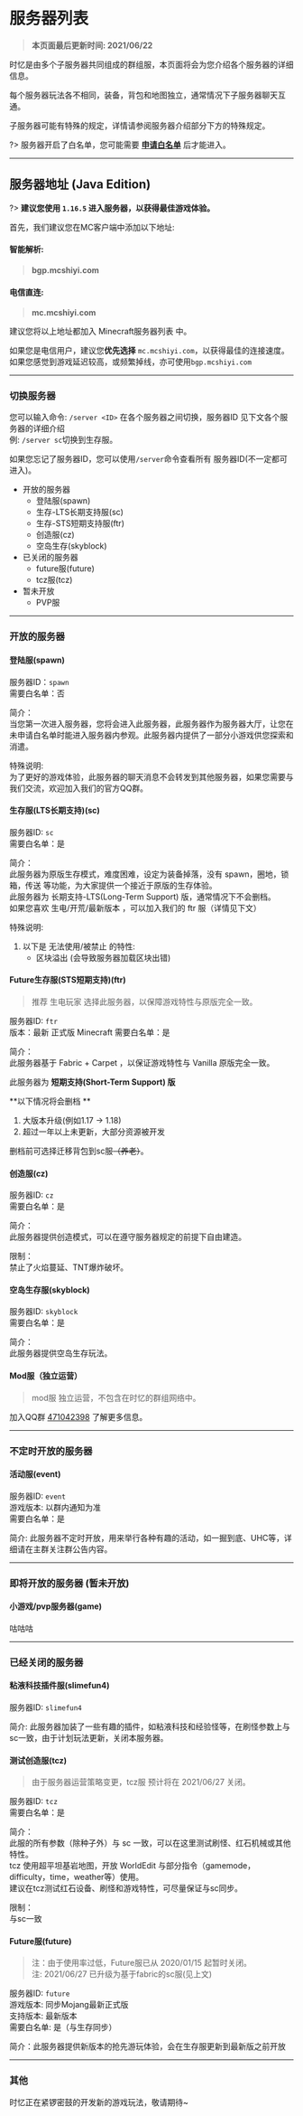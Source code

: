# 服务器列表

> **本页面最后更新时间: 2021/06/22**

时忆是由多个子服务器共同组成的群组服，本页面将会为您介绍各个服务器的详细信息。

每个服务器玩法各不相同，装备，背包和地图独立，通常情况下子服务器聊天互通。

子服务器可能有特殊的规定，详情请参阅服务器介绍部分下方的特殊规定。

?> 服务器开启了白名单，您可能需要 [**申请白名单**](/zh-CN/join/whitelist.md) 后才能进入。

-----

## 服务器地址 (Java Edition)

?> **建议您使用 ``1.16.5`` 进入服务器，以获得最佳游戏体验。**

首先，我们建议您在MC客户端中添加以下地址:  

#### 智能解析:  
>  **bgp.mcshiyi.com** 
 
#### 电信直连:  
>  **mc.mcshiyi.com** 

建议您将以上地址都加入 Minecraft服务器列表 中。  
  
如果您是电信用户，建议您**优先选择** ``mc.mcshiyi.com``，以获得最佳的连接速度。  
如果您感觉到游戏延迟较高，或频繁掉线，亦可使用``bgp.mcshiyi.com``


-----

### 切换服务器

您可以输入命令:  ``/server <ID>`` 在各个服务器之间切换，服务器ID 见下文各个服务器的详细介绍  
例: ``/server sc``切换到生存服。  

如果您忘记了服务器ID，您可以使用``/server``命令查看所有 服务器ID(不一定都可进入)。  

- 开放的服务器
    - 登陆服(spawn)
    - 生存-LTS长期支持服(sc)
    - 生存-STS短期支持服(ftr)
    - 创造服(cz)
    - 空岛生存(skyblock)
- 已关闭的服务器
    - future服(future)
    - tcz服(tcz)
- 暂未开放
    - PVP服

    
-----

### 开放的服务器 

#### 登陆服(spawn) 

服务器ID：``spawn``  
需要白名单：否  

简介：  
当您第一次进入服务器，您将会进入此服务器，此服务器作为服务器大厅，让您在未申请白名单时能进入服务器内参观。此服务器内提供了一部分小游戏供您探索和消遣。

特殊说明:  
为了更好的游戏体验，此服务器的聊天消息不会转发到其他服务器，如果您需要与我们交流，欢迎加入我们的官方QQ群。

#### 生存服(LTS长期支持)(sc)

服务器ID: ``sc``  
需要白名单：是  

简介：  
此服务器为原版生存模式，难度困难，设定为装备掉落，没有 spawn，圈地，锁箱，传送 等功能，为大家提供一个接近于原版的生存体验。  
此服务器为 长期支持-LTS(Long-Term Support) 版，通常情况下不会删档。  
如果您喜欢 生电/开荒/最新版本 ，可以加入我们的 ftr 服（详情见下文）

特殊说明:

1. 以下是 无法使用/被禁止 的特性:
    - 区块溢出 (会导致服务器加载区块出错)

#### Future生存服(STS短期支持)(ftr)

> 推荐 生电玩家 选择此服务器，以保障游戏特性与原版完全一致。

服务器ID: ``ftr``  
版本：最新 正式版 Minecraft
需要白名单：是  

简介：  
此服务器基于 Fabric + Carpet ，以保证游戏特性与 Vanilla 原版完全一致。

此服务器为 **短期支持(Short-Term Support) 版** 

**以下情况将会删档 **

1. 大版本升级(例如1.17 -> 1.18)
2. 超过一年以上未更新，大部分资源被开发

删档前可选择迁移背包到sc服~~（养老）~~。


#### 创造服(cz)

服务器ID: ``cz``  
需要白名单：是  

简介：  
此服务器提供创造模式，可以在遵守服务器规定的前提下自由建造。  

限制：  
禁止了火焰蔓延、TNT爆炸破坏。

#### 空岛生存服(skyblock)

服务器ID: ``skyblock``  
需要白名单：是  

简介：  
此服务器提供空岛生存玩法。


#### Mod服（独立运营）

> mod服 独立运营，不包含在时忆的群组网络中。

加入QQ群 [471042398](https://jq.qq.com/?_wv=1027&k=5Eghuls) 了解更多信息。

-----

### 不定时开放的服务器

#### 活动服(event)

服务器ID: ``event``  
游戏版本: 以群内通知为准  
需要白名单：是  

简介:
此服务器不定时开放，用来举行各种有趣的活动，如一掘到底、UHC等，详细请在主群关注群公告内容。

-----

### 即将开放的服务器 (暂未开放)

#### 小游戏/pvp服务器(game)

咕咕咕

-----

### 已经关闭的服务器

#### 粘液科技插件服(slimefun4)

服务器ID: ``slimefun4`` 

简介:
此服务器加装了一些有趣的插件，如粘液科技和经验怪等，在刷怪参数上与sc一致，由于计划玩法更新，关闭本服务器。

#### 测试创造服(tcz)

> 由于服务器运营策略变更，tcz服 预计将在 2021/06/27 关闭。

服务器ID: ``tcz``  
需要白名单：是  

简介：  
此服的所有参数（除种子外）与 sc 一致，可以在这里测试刷怪、红石机械或其他特性。  
tcz 使用超平坦基岩地图，开放 WorldEdit 与部分指令（gamemode，difficulty，time，weather等）使用。  
建议在tcz测试红石设备、刷怪和游戏特性，可尽量保证与sc同步。  

限制：  
与sc一致

#### Future服(future)

> 注：由于使用率过低，Future服已从 2020/01/15 起暂时关闭。  
> 注: 2021/06/27 已升级为基于fabric的sc服(见上文)

服务器ID: ``future``  
游戏版本: 同步Mojang最新正式版  
支持版本: 最新版本  
需要白名单: 是（与生存同步）  

简介：此服务器提供新版本的抢先游玩体验，会在生存服更新到最新版之前开放


-----

### 其他
时忆正在紧锣密鼓的开发新的游戏玩法，敬请期待~
